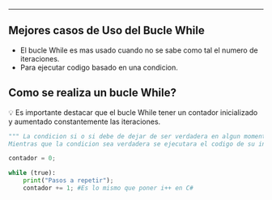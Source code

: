 
---
## **Mejores casos de Uso del Bucle While**

- El bucle While es mas usado cuando no se sabe como tal el numero de iteraciones.
- Para ejecutar codigo basado en una condicion.

## **Como se realiza un bucle While?**

<aside> 💡 Es importante destacar que el bucle While tener un contador inicializado y aumentado constantemente las iteraciones.

</aside>

```python
""" La condicion si o si debe de dejar de ser verdadera en algun momento,
Mientras que la condicion sea verdadera se ejecutara el codigo de su interior """

contador = 0;

while (true):
    print("Pasos a repetir");
    contador += 1; #Es lo mismo que poner i++ en C#
```
